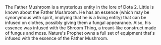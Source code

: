 The Father Mushroom is a mysterious entity in the lore of Dota 2.
Little is known about the Father Mushroom. He has an essence (which may be synonymous with spirit, implying that he is a living entity) that can be infused on clothes, possibly giving them a fungal appearance. Also, his essence was infused with the Shroom Thing, a treant-like construct made of fungus and moss.
Nature's Prophet owns a full set of equipment that's infused with the essence of the Father Mushroom.
